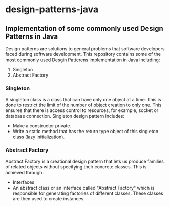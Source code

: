 # design-patterns-java
## Implementation of some commonly used Design Patterns in Java

Design patterns are solutions to general problems that software developers faced during software development. This repository contains some of the most commonly used Desgin Patterens implementation in Java including:

1. Singleton 
2. Abstract Factory 

### Singleton 

A singleton class is a class that can have only one object at a time. This is done to restrict the limit of the number of object creation to only one. This ensures that there is access control to resources, for example, socket or database connection.
Singleton design pattern includes:
* Make a constructor private.
* Write a static method that has the return type object of this singleton class (lazy initialization).

### Abstract Factory 

Abstract Factory is a creational design pattern that lets us produce families of related objects without specifying their concrete classes. This is achieved through:
* Interfaces
* An abstract class or an interface called "Abstract Factory" which is responsible for generating factories of different classes. These classes are then used to create instances.
